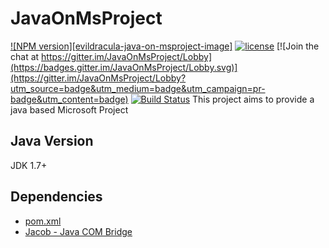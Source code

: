 
# JavaOnMsProject
[![NPM version][evildracula-java-on-msproject-image]][evildracula-java-on-msproject-url]
[![license](https://img.shields.io/github/license/mashape/apistatus.svg)]()
[![Join the chat at https://gitter.im/JavaOnMsProject/Lobby](https://badges.gitter.im/JavaOnMsProject/Lobby.svg)](https://gitter.im/JavaOnMsProject/Lobby?utm_source=badge&utm_medium=badge&utm_campaign=pr-badge&utm_content=badge)
[![Build Status](https://travis-ci.org/evildracula/JavaOnMsProject.svg?branch=master)](https://travis-ci.org/evildracula/JavaOnMsProject)
This project aims to provide a java based Microsoft Project

[evildracula-java-on-msproject-img]: https://img.shields.io/badge/release-v0.0.1-blue.svg
[evildracula-java-on-msproject-url]: https://github.com/evildracula/JavaOnMsProject/releases
## Java Version
JDK 1.7+

## Dependencies
* [pom.xml](./pom.xml)
* [Jacob - Java COM Bridge](https://sourceforge.net/projects/jacob-project/)
